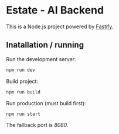 # Estate - AI Backend

This is a Node.js project powered by [Fastify](https://fastify.dev/).

## Inatallation / running

Run the development server:

```bash
npm run dev
```

Build project:

```bash
npm run build
```

Run production (must build first):

```bash
npm run start
```

The fallback port is *8080*.
